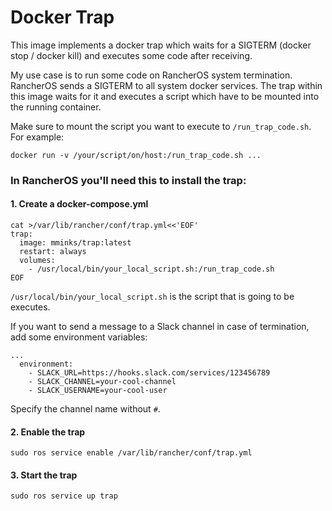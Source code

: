 # Docker Trap

This image implements a docker trap which waits for a SIGTERM (docker stop / docker kill) and executes some code after receiving.

My use case is to run some code on RancherOS system termination. RancherOS sends a SIGTERM to all system docker services. The trap within this image waits for it and executes a script which have to be mounted into the running container.

Make sure to mount the script you want to execute to `/run_trap_code.sh`. For example:

`docker run -v /your/script/on/host:/run_trap_code.sh ...`

### In RancherOS you'll need this to install the trap:

#### 1. Create a docker-compose.yml

```
cat >/var/lib/rancher/conf/trap.yml<<'EOF'
trap:
  image: mminks/trap:latest
  restart: always
  volumes:
    - /usr/local/bin/your_local_script.sh:/run_trap_code.sh
EOF
```

`/usr/local/bin/your_local_script.sh` is the script that is going to be executes.

If you want to send a message to a Slack channel in case of termination, add some environment variables:

```
...
  environment:
    - SLACK_URL=https://hooks.slack.com/services/123456789
    - SLACK_CHANNEL=your-cool-channel
    - SLACK_USERNAME=your-cool-user
````

Specify the channel name without `#`.

#### 2. Enable the trap

`sudo ros service enable /var/lib/rancher/conf/trap.yml`

#### 3. Start the trap

`sudo ros service up trap`

